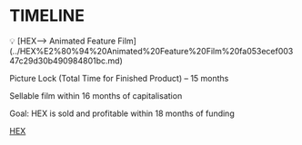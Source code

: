 # TIMELINE

<aside>
💡 [HEX—> Animated Feature Film](../HEX%E2%80%94%20Animated%20Feature%20Film%20fa053ecef00347c29d30b490984801bc.md)

</aside>

Picture Lock (Total Time for Finished Product) – 15 months 

Sellable film within 16 months of capitalisation 

Goal: HEX is sold and profitable within 18 months of funding

[HEX](TIMELINE%203c73a4a58a3f45b8b659655874eb8d89/HEX%207ee375c05db64b4290d78005ecca9700.csv)